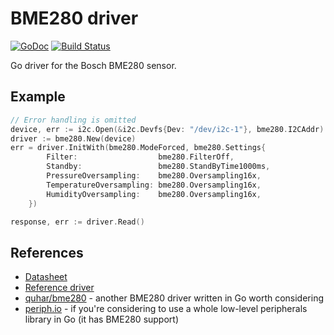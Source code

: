 # BME280 driver

[![GoDoc](https://godoc.org/github.com/maciej/bme280?status.svg)](https://godoc.org/github.com/maciej/bme280)
[![Build Status](https://travis-ci.org/maciej/bme280.svg?branch=master)](https://travis-ci.org/maciej/bme280)

Go driver for the Bosch BME280 sensor.

## Example
```go
// Error handling is omitted
device, err := i2c.Open(&i2c.Devfs{Dev: "/dev/i2c-1"}, bme280.I2CAddr)
driver := bme280.New(device)
err = driver.InitWith(bme280.ModeForced, bme280.Settings{
		Filter:                  bme280.FilterOff,
		Standby:                 bme280.StandByTime1000ms,
		PressureOversampling:    bme280.Oversampling16x,
		TemperatureOversampling: bme280.Oversampling16x,
		HumidityOversampling:    bme280.Oversampling16x,
	})

response, err := driver.Read()
```

## References
* [Datasheet](http://datasheet.octopart.com/BME280-Bosch-Tools-datasheet-101965457.pdf)
* [Reference driver](https://github.com/BoschSensortec/BME280_driver)
* [quhar/bme280](https://github.com/quhar/bme280) - another BME280 driver written in Go worth considering
* [periph.io](https://periph.io) - if you're considering to use a whole low-level peripherals library in Go 
                                   (it has BME280 support)
